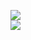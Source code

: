 [![](https://img.shields.io/badge/Made%20With-Github%20Spray-lightgrey.svg?style=for-the-badge&logo=github)](https://github.com/Annihil/github-spray#2271)  
[![](https://i.imgur.com/2DrTn0Z.gif)](https://github.com/Annihil/github-spray)